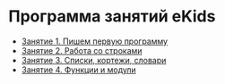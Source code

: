 # Программа занятий eKids

* [Занятие 1. Пишем первую программу](./lessons/lesson-1.md)
* [Занятие 2. Работа со строками](./lessons/lesson-5.md)
* [Занятие 3. Списки, кортежи, словари](./lessons/lesson-4.md)
* [Занятие 4. Функции и модули](./lessons/lesson-8.md)